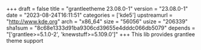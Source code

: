 +++
draft = false
title = "grantleetheme 23.08.0-1"
version = "23.08.0-1"
date = "2023-08-24T16:11:51"
categories = ['kde5']
upstreamurl = "http://www.kde.org"
arch = "x86_64"
size = "56056"
usize = "206339"
sha1sum = "8c68e1333d91ba9306cd39655e4dddc066db5079"
depends = "['grantlee>=5.1.0-2', 'knewstuff>=5.109.0']"
+++
This lib provides grantlee theme support